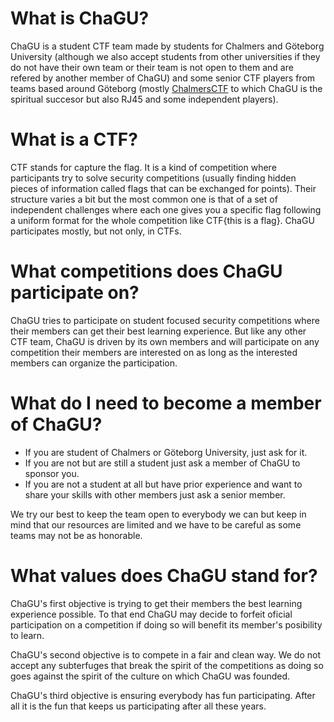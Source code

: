 
# What is ChaGU?
ChaGU is a student CTF team made by students for Chalmers and Göteborg University (although we also accept students from other universities if they do not have their own team or their team is not open to them and are refered by another member of ChaGU) and some senior CTF players from teams based around Göteborg (mostly [ChalmersCTF](https://chalmersctf.se) to which ChaGU is the spiritual succesor but also RJ45 and some independent players).

# What is a CTF?
CTF stands for capture the flag. It is a kind of competition where participants try to solve security competitions (usually finding hidden pieces of information called flags that can be exchanged for points). Their structure varies a bit but the most common one is that of a set of independent challenges where each one gives you a specific flag following a uniform format for the whole competition like CTF{this is a flag}. ChaGU participates mostly, but not only, in CTFs.

# What competitions does ChaGU participate on?
ChaGU tries to participate on student focused security competitions where their members can get their best learning experience. But like any other CTF team, ChaGU is driven by its own members and will participate on any competition their members are interested on as long as the interested members can organize the participation.

# What do I need to become a member of ChaGU?

- If you are student of Chalmers or Göteborg University, just ask for it.
- If you are not but are still a student just ask a member of ChaGU to sponsor you.
- If you are not a student at all but have prior experience and want to share your skills with other members just ask a senior member.

We try our best to keep the team open to everybody we can but keep in mind that our resources are limited and we have to be careful as some teams may not be as honorable.

# What values does ChaGU stand for?
ChaGU's first objective is trying to get their members the best learning experience possible. To that end ChaGU may decide to forfeit oficial participation on a competition if doing so will benefit its member's posibility to learn.

ChaGU's second objective is to compete in a fair and clean way. We do not accept any subterfuges that break the spirit of the competitions as doing so goes against the spirit of the culture on which ChaGU was founded.

ChaGU's third objective is ensuring everybody has fun participating. After all it is the fun that keeps us participating after all these years.